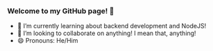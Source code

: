 ### Welcome to my GitHub page! 👋

- 🌱 I’m currently learning about backend development and NodeJS!
- 👯 I’m looking to collaborate on anything! I mean that, anything!
- 😄 Pronouns: He/Him
